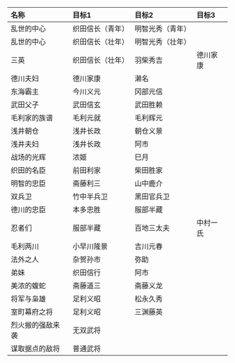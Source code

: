 |名称|目标1|目标2|目标3|
|:---|:---|:---|:---|
|乱世的中心|织田信长（青年）|明智光秀（青年）||
|乱世的中心|织田信长（壮年）|明智光秀（壮年）||
|三英|织田信长（壮年）|羽柴秀吉|德川家康|
|德川夫妇|德川家康|濑名||
|东海霸主|今川义元|冈部元信||
|武田父子|武田信玄|武田胜赖||
|毛利家的族谱|毛利元就|毛利辉元||
|浅井朝仓|浅井长政|朝仓义景||
|浅井夫妇|浅井长政|阿市||
|战场的光辉|浓姬|巳月||
|织田的名臣|前田利家|柴田胜家||
|明智的忠臣|斋藤利三|山中鹿介||
|双兵卫|竹中半兵卫|黑田官兵卫||
|德川的忠臣|本多忠胜|服部半藏||
|忍者们|服部半藏|百地三太夫|中村一氏|
|毛利两川|小早川隆景|吉川元春||
|法外之人|杂贺孙市|弥助||
|弟妹|织田信行|阿市||
|美浓的蝮蛇|斋藤道三|斋藤义龙||
|将军与枭雄|足利义昭|松永久秀||
|室町幕府之将|足利义昭|三渊藤英||
|烈火搬的强敌来袭|无双武将|||
|谋取据点的敌将|普通武将|||
